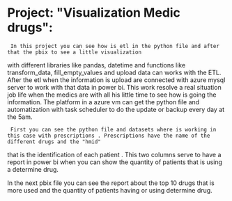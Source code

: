 #  Project: "Visualization Medic drugs":

     In this project you can see how is etl in the python file and after that the pbix to see a little visualization 
   with different libraries like pandas, datetime and functions like transform_data, fill_empty_values and upload data can works with the ETL.
     After the etl when the information is upload are connected with azure mysql server to work with that data in power bi. 
   This work resolve a real situation job life when the medics are with all his little time to see how is going the information.
   The platform in a azure vm can get the python file and automatization with task scheduler to do the update or backup every day at the 5am.
   
     First you can see the python file and datasets where is working in this case with prescriptions . Prescriptions have the name of the different drugs and the "hmid" 
   that is the identification of each patient . This two columns serve to have a report in power bi when you can show the quantity of patients that is using a determine
   drug. 
   
   In the next pbix file you can see the report about the top 10 drugs that is more used and the quantity of patients having or using determine drug.
   
   
   
